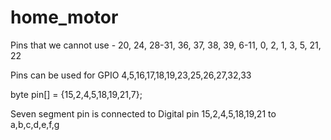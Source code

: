 # home_motor


<p>Pins that we cannot use - 20, 24, 28-31, 36, 37, 38, 39, 6-11, 0, 2, 1, 3, 5, 21, 22</p>
<p>Pins can be used for GPIO 4,5,16,17,18,19,23,25,26,27,32,33</p>
<p>byte pin[] = {15,2,4,5,18,19,21,7}; </p>
<p>Seven segment pin is connected to Digital pin 15,2,4,5,18,19,21 to a,b,c,d,e,f,g</p>


